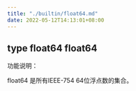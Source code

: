 ```yaml
---
title: "./builtin/float64.md"
date: 2022-05-12T14:13:01+08:00
---
```

## type float64 float64

功能说明：

float64 是所有IEEE-754 64位浮点数的集合。